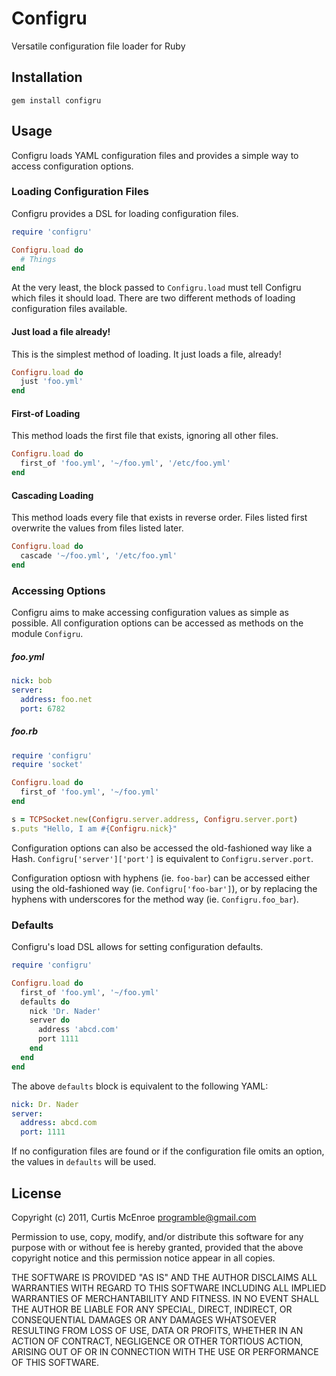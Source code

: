 # Configru

Versatile configuration file loader for Ruby

## Installation

    gem install configru

## Usage

Configru loads YAML configuration files and provides a simple way to access
configuration options.

### Loading Configuration Files

Configru provides a DSL for loading configuration files.

```ruby
require 'configru'

Configru.load do
  # Things
end
```

At the very least, the block passed to `Configru.load` must tell Configru
which files it should load. There are two different methods of loading
configuration files available.

#### Just load a file already!

This is the simplest method of loading. It just loads a file, already!

```ruby
Configru.load do
  just 'foo.yml'
end
```

#### First-of Loading

This method loads the first file that exists, ignoring all other files.

```ruby
Configru.load do
  first_of 'foo.yml', '~/foo.yml', '/etc/foo.yml'
end
```

#### Cascading Loading

This method loads every file that exists in reverse order. Files listed first
overwrite the values from files listed later.

```ruby
Configru.load do
  cascade '~/foo.yml', '/etc/foo.yml'
end
```

### Accessing Options

Configru aims to make accessing configuration values as simple as possible.
All configuration options can be accessed as methods on the module
`Configru`.

##### foo.yml
```yaml
nick: bob
server:
  address: foo.net
  port: 6782
```

##### foo.rb
```ruby
require 'configru'
require 'socket'

Configru.load do
  first_of 'foo.yml', '~/foo.yml'
end

s = TCPSocket.new(Configru.server.address, Configru.server.port)
s.puts "Hello, I am #{Configru.nick}"
```

Configuration options can also be accessed the old-fashioned way like a
Hash. `Configru['server']['port']` is equivalent to `Configru.server.port`.

Configuration optiosn with hyphens (ie. `foo-bar`) can be accessed either
using the old-fashioned way (ie. `Configru['foo-bar']`), or by replacing
the hyphens with underscores for the method way (ie. `Configru.foo_bar`).

### Defaults

Configru's load DSL allows for setting configuration defaults.

```ruby
require 'configru'

Configru.load do
  first_of 'foo.yml', '~/foo.yml'
  defaults do
    nick 'Dr. Nader'
    server do
      address 'abcd.com'
      port 1111
    end
  end
end
```

The above `defaults` block is equivalent to the following YAML:

```yaml
nick: Dr. Nader
server:
  address: abcd.com
  port: 1111
```

If no configuration files are found or if the configuration file omits an
option, the values in `defaults` will be used.

## License

Copyright (c) 2011, Curtis McEnroe <programble@gmail.com>

Permission to use, copy, modify, and/or distribute this software for any
purpose with or without fee is hereby granted, provided that the above
copyright notice and this permission notice appear in all copies.

THE SOFTWARE IS PROVIDED "AS IS" AND THE AUTHOR DISCLAIMS ALL WARRANTIES
WITH REGARD TO THIS SOFTWARE INCLUDING ALL IMPLIED WARRANTIES OF
MERCHANTABILITY AND FITNESS. IN NO EVENT SHALL THE AUTHOR BE LIABLE FOR
ANY SPECIAL, DIRECT, INDIRECT, OR CONSEQUENTIAL DAMAGES OR ANY DAMAGES
WHATSOEVER RESULTING FROM LOSS OF USE, DATA OR PROFITS, WHETHER IN AN
ACTION OF CONTRACT, NEGLIGENCE OR OTHER TORTIOUS ACTION, ARISING OUT OF
OR IN CONNECTION WITH THE USE OR PERFORMANCE OF THIS SOFTWARE.

